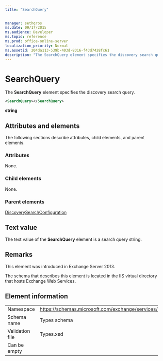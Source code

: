 ```yaml
---
title: "SearchQuery"
 
 
manager: sethgros
ms.date: 09/17/2015
ms.audience: Developer
ms.topic: reference
ms.prod: office-online-server
localization_priority: Normal
ms.assetid: 204da113-539b-403d-8316-f43d7428fc61
description: "The SearchQuery element specifies the discovery search query."
---
```


# SearchQuery

The **SearchQuery** element specifies the discovery search query. 
  
```XML
<SearchQuery></SearchQuery>
```

 **string**
## Attributes and elements

The following sections describe attributes, child elements, and parent elements.
  
### Attributes

None.
  
### Child elements

None.
  
### Parent elements

[DiscoverySearchConfiguration](discoverysearchconfiguration.md)
  
## Text value

The text value of the **SearchQuery** element is a search query string. 
  
## Remarks

This element was introduced in Exchange Server 2013.
  
The schema that describes this element is located in the IIS virtual directory that hosts Exchange Web Services.
  
## Element information

|||
|:-----|:-----|
|Namespace  <br/> |https://schemas.microsoft.com/exchange/services/2006/types  <br/> |
|Schema name  <br/> |Types schema  <br/> |
|Validation file  <br/> |Types.xsd  <br/> |
|Can be empty  <br/> ||
   


